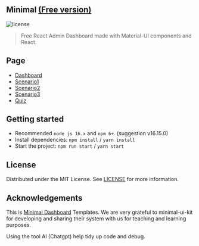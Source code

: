## Minimal [(Free version)](https://minimal-kit-react.vercel.app/)


![license](https://img.shields.io/badge/license-MIT-blue.svg)

> Free React Admin Dashboard made with Material-UI components and React.

## Page

- [Dashboard](https://minimal-kit-react.vercel.app/dashboard/app)
- [Scenario1](https://minimal-kit-react.vercel.app/dashboard/s1)
- [Scenario2](https://minimal-kit-react.vercel.app/dashboard/s2)
- [Scenario3](https://minimal-kit-react.vercel.app/dashboard/s3)
- [Quiz](https://minimal-kit-react.vercel.app/dashboard/quiz)

## Getting started

- Recommended `node js 16.x` and `npm 6+`. (suggestion v16.15.0)
- Install dependencies: `npm install` / `yarn install`
- Start the project: `npm run start` / `yarn start`

## License

Distributed under the MIT License. See [LICENSE](https://github.com/minimal-ui-kit/minimal.free/blob/main/LICENSE.md) for more information.


## Acknowledgements
This is [Minimal Dashboard](https://github.com/minimal-ui-kit/material-kit-react) Templates. We are very grateful to 
minimal-ui-kit for developing and sharing their system with us for teaching and learning purposes.

Using the tool AI (Chatgpt) help tidy up code and debug.
